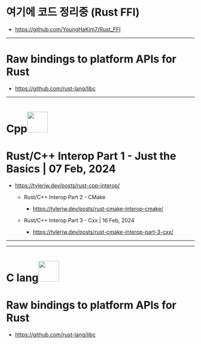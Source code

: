 # 여기에 코드 정리중 (Rust FFI)
- https://github.com/YoungHaKim7/Rust_FFI

<hr>

# Raw bindings to platform APIs for Rust
- https://github.com/rust-lang/libc

<hr>

# Cpp<img width=55px src="https://github.com/YoungHaKim7/Cpp_Training/assets/67513038/02580529-b8e2-4aa9-b80e-dd1f56a08491" />

# Rust/C++ Interop Part 1 - Just the Basics | 07 Feb, 2024
- https://tylerjw.dev/posts/rust-cpp-interop/
  - Rust/C++ Interop Part 2 - CMake
    - https://tylerjw.dev/posts/rust-cmake-interop-cmake/

  - Rust/C++ Interop Part 3 - Cxx | 16 Feb, 2024
    - https://tylerjw.dev/posts/rust-cmake-interop-part-3-cxx/


<hr>

<hr>

# C lang<img width=55px src="https://github.com/YoungHaKim7/Cpp_Training/assets/67513038/1ff1c447-9b46-4775-85e2-66818ff2c318" />
# Raw bindings to platform APIs for Rust
- https://github.com/rust-lang/libc

